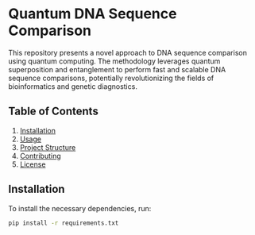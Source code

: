 # Quantum DNA Sequence Comparison

This repository presents a novel approach to DNA sequence comparison using quantum computing. The methodology leverages quantum superposition and entanglement to perform fast and scalable DNA sequence comparisons, potentially revolutionizing the fields of bioinformatics and genetic diagnostics.

## Table of Contents
1. [Installation](requirements.txt)
2. [Usage](#usage)
3. [Project Structure](notebooks/dna_sequence_comparison_analysis.ipynb)
4. [Contributing](#contributing)
5. [License](LICENSE)

## Installation

To install the necessary dependencies, run:

```bash
pip install -r requirements.txt
